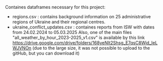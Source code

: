 Containes dataframes necessary for this project:
  - regions.csv : contains background information on 25 administrative regions of Ukraine and their regional centres.
  - ukraine_conflict_updates.csv : containes reports from ISW with dates from 24.02.2024 to 05.03.2025
Also, one of the main files "all_weather_by_hour_2023-2025_v1.csv" is available by this link https://drive.google.com/drive/folders/168yeNIt2Shsg_E7qsC8Wjd_IeLWJVNOn
(due to the large size, it was not possible to upload to the gitHub, but you can download it)
